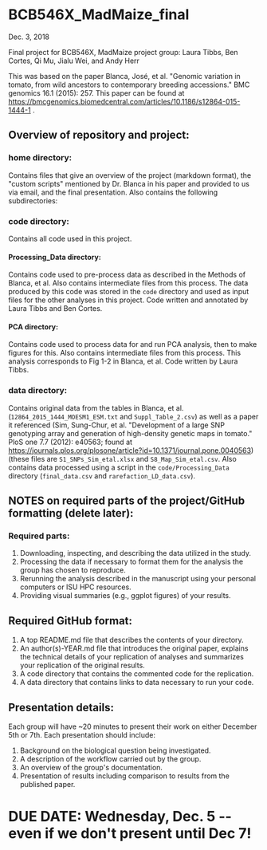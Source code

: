 # BCB546X_MadMaize_final
Dec. 3, 2018

Final project for BCB546X, MadMaize project group: Laura Tibbs, Ben Cortes, Qi Mu, Jialu Wei, and Andy Herr

This was based on the paper Blanca, José, et al. "Genomic variation in tomato, from wild ancestors to contemporary breeding accessions." BMC genomics 16.1 (2015): 257. This paper can be found at https://bmcgenomics.biomedcentral.com/articles/10.1186/s12864-015-1444-1 .

## Overview of repository and project:

### home directory:
Contains files that give an overview of the project (markdown format), the "custom scripts" mentioned by Dr. Blanca in his paper and provided to us via email, and the final presentation. Also contains the following subdirectories:

### code directory:
Contains all code used in this project.

#### Processing_Data directory: 
Contains code used to pre-process data as described in the Methods of Blanca, et al. Also contains intermediate files from this process. The data produced by this code was stored in the `code` directory and used as input files for the other analyses in this project. Code written and annotated by Laura Tibbs and Ben Cortes.

#### PCA directory: 
Contains code used to process data for and run PCA analysis, then to make figures for this. Also contains intermediate files from this process. This analysis corresponds to Fig 1-2 in Blanca, et al. Code written by Laura Tibbs.

### data directory: 
Contains original data from the tables in Blanca, et al. (`12864_2015_1444_MOESM1_ESM.txt` and `Suppl_Table_2.csv`) as well as a paper it referenced (Sim, Sung-Chur, et al. "Development of a large SNP genotyping array and generation of high-density genetic maps in tomato." PloS one 7.7 (2012): e40563; found at https://journals.plos.org/plosone/article?id=10.1371/journal.pone.0040563) (these files are `S1_SNPs_Sim_etal.xlsx` and `S8_Map_Sim_etal.csv`. Also contains data processed using a script in the `code/Processing_Data` directory (`final_data.csv` and `rarefaction_LD_data.csv`).

## NOTES on required parts of the project/GitHub formatting (delete later):

### Required parts:
1. Downloading, inspecting, and describing the data utilized in the study.
2. Processing the data if necessary to format them for the analysis the group has chosen to
reproduce.
3. Rerunning the analysis described in the manuscript using your personal computers or ISU HPC
resources.
4. Providing visual summaries (e.g., ggplot figures) of your results.

## Required GitHub format:
1. A top README.md file that describes the contents of your directory.
2. An author(s)-YEAR.md file that introduces the original paper, explains the technical details of your
replication of analyses and summarizes your replication of the original results.
3. A code directory that contains the commented code for the replication.
4. A data directory that contains links to data necessary to run your code.

## Presentation details:
Each group will have ~20 minutes to present their work on either December 5th or 7th. Each
presentation should include:
1. Background on the biological question being investigated.
2. A description of the workflow carried out by the group.
3. An overview of the group's documentation.
4. Presentation of results including comparison to results from the published paper.

# DUE DATE: Wednesday, Dec. 5 -- even if we don't present until Dec 7! 
